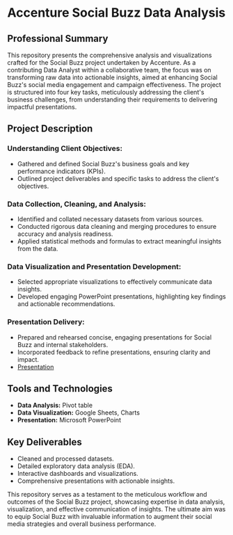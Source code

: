 # Accenture Social Buzz Data Analysis 

## Professional Summary

This repository presents the comprehensive analysis and visualizations crafted for the Social Buzz project undertaken by Accenture. As a contributing Data Analyst within a collaborative team, the focus was on transforming raw data into actionable insights, aimed at enhancing Social Buzz's social media engagement and campaign effectiveness. The project is structured into four key tasks, meticulously addressing the client's business challenges, from understanding their requirements to delivering impactful presentations.

## Project Description 

### Understanding Client Objectives:

- Gathered and defined Social Buzz's business goals and key performance indicators (KPIs).
- Outlined project deliverables and specific tasks to address the client's objectives.

### Data Collection, Cleaning, and Analysis:

- Identified and collated necessary datasets from various sources.
- Conducted rigorous data cleaning and merging procedures to ensure accuracy and analysis readiness.
- Applied statistical methods and formulas to extract meaningful insights from the data.

### Data Visualization and Presentation Development:

- Selected appropriate visualizations to effectively communicate data insights.
- Developed engaging PowerPoint presentations, highlighting key findings and actionable recommendations.

[
](https://github.com/joy-nwabuikwu/Accenture-Analysis/blob/main/Sheet%202.png)

### Presentation Delivery:

- Prepared and rehearsed concise, engaging presentations for Social Buzz and internal stakeholders.
- Incorporated feedback to refine presentations, ensuring clarity and impact.
- [Presentation](https://drive.google.com/file/d/1VFu3HLPX4xC-xzmo2bOs-Gezchb0wK0C/view?usp=sharing)


## Tools and Technologies

- **Data Analysis:** Pivot table
- **Data Visualization:** Google Sheets, Charts 
- **Presentation:** Microsoft PowerPoint

## Key Deliverables

- Cleaned and processed datasets.
- Detailed exploratory data analysis (EDA).
- Interactive dashboards and visualizations.
- Comprehensive presentations with actionable insights.

This repository serves as a testament to the meticulous workflow and outcomes of the Social Buzz project, showcasing expertise in data analysis, visualization, and effective communication of insights. The ultimate aim was to equip Social Buzz with invaluable information to augment their social media strategies and overall business performance.








